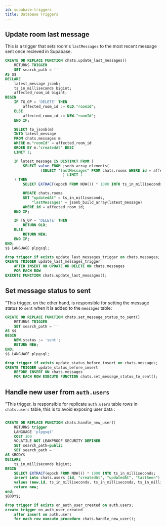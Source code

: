 ```yaml
---
id: supabase-triggers
title: Database Triggers
---
```


## Update room last message

This is a trigger that sets room's `lastMessages` to the most recent message sent once recieved in Supabase.

```sql
CREATE OR REPLACE FUNCTION chats.update_last_messages()
    RETURNS TRIGGER
    SET search_path = ''
AS $$
DECLARE
    latest_message jsonb;
    ts_in_milliseconds bigint;
    affected_room_id bigint;
BEGIN
    IF TG_OP = 'DELETE' THEN
        affected_room_id := OLD."roomId";
    ELSE
        affected_room_id := NEW."roomId";
    END IF;

    SELECT to_jsonb(m)
    INTO latest_message
    FROM chats.messages m
    WHERE m."roomId" = affected_room_id
    ORDER BY m."createdAt" DESC
    LIMIT 1;

    IF latest_message IS DISTINCT FROM (
        SELECT value FROM jsonb_array_elements(
                (SELECT "lastMessages" FROM chats.rooms WHERE id = affected_room_id)
                          ) LIMIT 1
    ) THEN
        SELECT EXTRACT(epoch FROM NOW()) * 1000 INTO ts_in_milliseconds;

        UPDATE chats.rooms
        SET "updatedAt" = ts_in_milliseconds,
            "lastMessages" = jsonb_build_array(latest_message)
        WHERE id = affected_room_id;
    END IF;

    IF TG_OP = 'DELETE' THEN
        RETURN OLD;
    ELSE
        RETURN NEW;
    END IF;
END;
$$ LANGUAGE plpgsql;

drop trigger if exists update_last_messages_trigger on chats.messages;
CREATE TRIGGER update_last_messages_trigger
    AFTER INSERT OR UPDATE OR DELETE ON chats.messages
    FOR EACH ROW
EXECUTE FUNCTION chats.update_last_messages();
```

## Set message status to sent

"This trigger, on the other hand, is responsible for setting the message status to `sent` when it is added to the `messages` table:

```sql
CREATE OR REPLACE FUNCTION chats.set_message_status_to_sent()
    RETURNS TRIGGER
    SET search_path = ''
AS $$
BEGIN
    NEW.status := 'sent';
    RETURN NEW;
END;
$$ LANGUAGE plpgsql;

drop trigger if exists update_status_before_insert on chats.messages;
CREATE TRIGGER update_status_before_insert
    BEFORE INSERT ON chats.messages
    FOR EACH ROW EXECUTE FUNCTION chats.set_message_status_to_sent();
```

## Handle new user from `auth.users`

"This trigger, is responsible for replicate `auth.users` table rows in `chats.users` table, this is to avoid exposing user data :

```sql

CREATE OR REPLACE FUNCTION chats.handle_new_user()
    RETURNS trigger
    LANGUAGE 'plpgsql'
    COST 100
    VOLATILE NOT LEAKPROOF SECURITY DEFINER
    SET search_path=public
    SET search_path = ''
AS $BODY$
DECLARE
    ts_in_milliseconds bigint;
BEGIN
    SELECT EXTRACT(epoch FROM NOW()) * 1000 INTO ts_in_milliseconds;
    insert into chats.users (id, "createdAt", "updatedAt", "lastSeen")
    values (new.id, ts_in_milliseconds, ts_in_milliseconds, ts_in_milliseconds);
    return new;
end;
$BODY$;

drop trigger if exists on_auth_user_created on auth.users;
create trigger on_auth_user_created
    after insert on auth.users
    for each row execute procedure chats.handle_new_user();

```